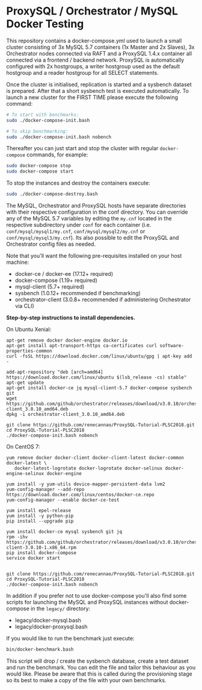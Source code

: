 ProxySQL / Orchestrator / MySQL Docker Testing
==============================================

This repository contains a docker-compose.yml used to launch a small cluster consisting of 3x
MySQL 5.7 containers (1x Master and 2x Slaves), 3x Orchestrator nodes connected via RAFT and 
a ProxySQL 1.4.x container all connected via a frontend / backend network. ProxySQL is automatically 
configured with 2x hostgroups, a writer hostgroup used as the default hostgroup and a reader 
hostgroup for all SELECT statements.

Once the cluster is initialised, replication is started and a sysbench dataset is prepared. After
that a short sysbench test is executed automatically. To launch a new cluster for the FIRST TIME please
execute the following command:

```bash
# To start with benchmarks:
sudo ./docker-compose-init.bash

# To skip benchmarking:
sudo ./docker-compose-init.bash nobench
```

Thereafter you can just start and stop the cluster with regular `docker-compose` commands, for example:

```bash
sudo docker-compose stop
sudo docker-compose start
```

To stop the instances and destroy the containers execute:

```bash
sudo ./docker-compose-destroy.bash
```

The MySQL, Orchestrator and ProxySQL hosts have separate directories with their respective configuration
in the conf directory. You can override any of the MySQL 5.7 variables by editing the `my.cnf` located
in the respective subdirectory under `conf` for each container (i.e. `conf/mysql/mysql1/my.cnf`,
`conf/mysql/mysql2/my.cnf` or `conf/mysql/mysql3/my.cnf`). Its also possible to edit the ProxySQL and
Orchestrator config files as needed.

Note that you'll want the following pre-requisites installed on your host machine:
- docker-ce / docker-ee (17.12+ required)
- docker-compose (1.19+ required)
- mysql-client (5.7+ required)
- sysbench (1.0.12+ recommended if benchmarking)
- orchestrator-client (3.0.8+ recommended if administering Orchestrator via CLI)

**Step-by-step instructions to install dependencies.**

On Ubuntu Xenial:
```
apt-get remove docker docker-engine docker.io
apt-get install apt-transport-https ca-certificates curl software-properties-common
curl -fsSL https://download.docker.com/linux/ubuntu/gpg | apt-key add -

add-apt-repository "deb [arch=amd64] https://download.docker.com/linux/ubuntu $(lsb_release -cs) stable"
apt-get update
apt-get install docker-ce jq mysql-client-5.7 docker-compose sysbench git
wget https://github.com/github/orchestrator/releases/download/v3.0.10/orchestrator-client_3.0.10_amd64.deb
dpkg -i orchestrator-client_3.0.10_amd64.deb

git clone https://github.com/renecannao/ProxySQL-Tutorial-PLSC2018.git
cd ProxySQL-Tutorial-PLSC2018
./docker-compose-init.bash nobench
```

On CentOS 7:
```
yum remove docker docker-client docker-client-latest docker-common docker-latest \
   docker-latest-logrotate docker-logrotate docker-selinux docker-engine-selinux docker-engine

yum install -y yum-utils device-mapper-persistent-data lvm2
yum-config-manager --add-repo https://download.docker.com/linux/centos/docker-ce.repo
yum-config-manager --enable docker-ce-test

yum install epel-release
yum install -y python-pip
pip install --upgrade pip

yum install docker-ce mysql sysbench git jq
rpm -ihv https://github.com/github/orchestrator/releases/download/v3.0.10/orchestrator-client-3.0.10-1.x86_64.rpm
pip install docker-compose
service docker start


git clone https://github.com/renecannao/ProxySQL-Tutorial-PLSC2018.git
cd ProxySQL-Tutorial-PLSC2018
./docker-compose-init.bash nobench
```


In addition if you prefer not to use docker-compose you'll also find some scripts for launching the 
MySQL and ProxySQL instances without docker-compose in the `legacy/` directory:
- legacy/docker-mysql.bash
- legacy/docker-proxysql.bash

If you would like to run the benchmark just execute:

```bash
bin/docker-benchmark.bash
```

This script will drop / create the sysbench database, create a test dataset and run the benchmark. You can
edit the file and tailor this behaviour as you would like. Please be aware that this is called during the 
provisioning stage so its best to make a copy of the file with your own benchmarks.


